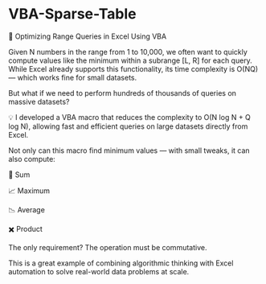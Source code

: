 # VBA-Sparse-Table
🚀 Optimizing Range Queries in Excel Using VBA

Given N numbers in the range from 1 to 10,000, we often want to quickly compute values like the minimum within a subrange [L, R] for each query. While Excel already supports this functionality, its time complexity is O(NQ) — which works fine for small datasets.

But what if we need to perform hundreds of thousands of queries on massive datasets?

💡 I developed a VBA macro that reduces the complexity to O(N log N + Q log N), allowing fast and efficient queries on large datasets directly from Excel.

Not only can this macro find minimum values — with small tweaks, it can also compute:

🧮 Sum

📈 Maximum

📉 Average

✖️ Product

The only requirement? The operation must be commutative.

This is a great example of combining algorithmic thinking with Excel automation to solve real-world data problems at scale.
